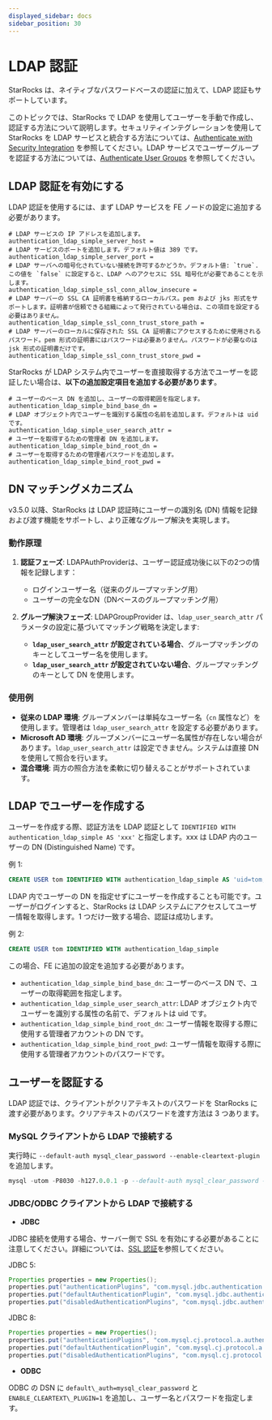 ```yaml
---
displayed_sidebar: docs
sidebar_position: 30
---
```


# LDAP 認証

StarRocks は、ネイティブなパスワードベースの認証に加えて、LDAP 認証もサポートしています。

このトピックでは、StarRocks で LDAP を使用してユーザーを手動で作成し、認証する方法について説明します。セキュリティインテグレーションを使用して StarRocks を LDAP サービスと統合する方法については、[Authenticate with Security Integration](./security_integration.md) を参照してください。LDAP サービスでユーザーグループを認証する方法については、[Authenticate User Groups](../group_provider.md) を参照してください。

## LDAP 認証を有効にする

LDAP 認証を使用するには、まず LDAP サービスを FE ノードの設定に追加する必要があります。

```Properties
# LDAP サービスの IP アドレスを追加します。
authentication_ldap_simple_server_host =
# LDAP サービスのポートを追加します。デフォルト値は 389 です。
authentication_ldap_simple_server_port =
# LDAP サーバへの暗号化されていない接続を許可するかどうか。デフォルト値: `true`. この値を `false` に設定すると、LDAP へのアクセスに SSL 暗号化が必要であることを示します。
authentication_ldap_simple_ssl_conn_allow_insecure = 
# LDAP サーバーの SSL CA 証明書を格納するローカルパス。pem および jks 形式をサポートします。証明書が信頼できる組織によって発行されている場合は、この項目を設定する必要はありません。
authentication_ldap_simple_ssl_conn_trust_store_path = 
# LDAP サーバーのローカルに保存された SSL CA 証明書にアクセスするために使用されるパスワード。pem 形式の証明書にはパスワードは必要ありません。パスワードが必要なのは jsk 形式の証明書だけです。
authentication_ldap_simple_ssl_conn_trust_store_pwd = 
```

StarRocks が LDAP システム内でユーザーを直接取得する方法でユーザーを認証したい場合は、**以下の追加設定項目を追加する必要があります**。

```Properties
# ユーザーのベース DN を追加し、ユーザーの取得範囲を指定します。
authentication_ldap_simple_bind_base_dn =
# LDAP オブジェクト内でユーザーを識別する属性の名前を追加します。デフォルトは uid です。
authentication_ldap_simple_user_search_attr =
# ユーザーを取得するための管理者 DN を追加します。
authentication_ldap_simple_bind_root_dn =
# ユーザーを取得するための管理者パスワードを追加します。
authentication_ldap_simple_bind_root_pwd =
```

## DN マッチングメカニズム

v3.5.0 以降、StarRocks は LDAP 認証時にユーザーの識別名 (DN) 情報を記録および渡す機能をサポートし、より正確なグループ解決を実現します。

### 動作原理

1. **認証フェーズ**: LDAPAuthProviderは、ユーザー認証成功後に以下の2つの情報を記録します：
   - ログインユーザー名（従来のグループマッチング用）
   - ユーザーの完全なDN（DNベースのグループマッチング用）

2. **グループ解決フェーズ**: LDAPGroupProvider は、`ldap_user_search_attr` パラメータの設定に基づいてマッチング戦略を決定します:
   - **`ldap_user_search_attr` が設定されている場合**、グループマッチングのキーとしてユーザー名を使用します。
   - **`ldap_user_search_attr` が設定されていない場合**、グループマッチングのキーとして DN を使用します。

### 使用例

- **従来の LDAP 環境**: グループメンバーは単純なユーザー名（`cn` 属性など）を使用します。管理者は `ldap_user_search_attr` を設定する必要があります。
- **Microsoft AD 環境**: グループメンバーにユーザー名属性が存在しない場合があります。`ldap_user_search_attr` は設定できません。システムは直接 DN を使用して照合を行います。
- **混合環境**: 両方の照合方法を柔軟に切り替えることがサポートされています。

## LDAP でユーザーを作成する

ユーザーを作成する際、認証方法を LDAP 認証として `IDENTIFIED WITH authentication_ldap_simple AS 'xxx'` と指定します。xxx は LDAP 内のユーザーの DN (Distinguished Name) です。

例 1:

```sql
CREATE USER tom IDENTIFIED WITH authentication_ldap_simple AS 'uid=tom,ou=company,dc=example,dc=com'
```

LDAP 内でユーザーの DN を指定せずにユーザーを作成することも可能です。ユーザーがログインすると、StarRocks は LDAP システムにアクセスしてユーザー情報を取得します。1 つだけ一致する場合、認証は成功します。

例 2:

```sql
CREATE USER tom IDENTIFIED WITH authentication_ldap_simple
```

この場合、FE に追加の設定を追加する必要があります。

- `authentication_ldap_simple_bind_base_dn`: ユーザーのベース DN で、ユーザーの取得範囲を指定します。
- `authentication_ldap_simple_user_search_attr`: LDAP オブジェクト内でユーザーを識別する属性の名前で、デフォルトは uid です。
- `authentication_ldap_simple_bind_root_dn`: ユーザー情報を取得する際に使用する管理者アカウントの DN です。
- `authentication_ldap_simple_bind_root_pwd`: ユーザー情報を取得する際に使用する管理者アカウントのパスワードです。

## ユーザーを認証する

LDAP 認証では、クライアントがクリアテキストのパスワードを StarRocks に渡す必要があります。クリアテキストのパスワードを渡す方法は 3 つあります。

### MySQL クライアントから LDAP で接続する

実行時に `--default-auth mysql_clear_password --enable-cleartext-plugin` を追加します。

```sql
mysql -utom -P8030 -h127.0.0.1 -p --default-auth mysql_clear_password --enable-cleartext-plugin
```

### JDBC/ODBC クライアントから LDAP で接続する

- **JDBC**

JDBC 接続を使用する場合、サーバー側で SSL を有効にする必要があることに注意してください。詳細については、[SSL 認証](../ssl_authentication.md)を参照してください。

JDBC 5:

```java
Properties properties = new Properties();
properties.put("authenticationPlugins", "com.mysql.jdbc.authentication.MysqlClearPasswordPlugin");
properties.put("defaultAuthenticationPlugin", "com.mysql.jdbc.authentication.MysqlClearPasswordPlugin");
properties.put("disabledAuthenticationPlugins", "com.mysql.jdbc.authentication.MysqlNativePasswordPlugin");
```

JDBC 8:

```java
Properties properties = new Properties();
properties.put("authenticationPlugins", "com.mysql.cj.protocol.a.authentication.MysqlClearPasswordPlugin");
properties.put("defaultAuthenticationPlugin", "com.mysql.cj.protocol.a.authentication.MysqlClearPasswordPlugin");
properties.put("disabledAuthenticationPlugins", "com.mysql.cj.protocol.a.authentication.MysqlNativePasswordPlugin");
```

- **ODBC**

ODBC の DSN に `default\_auth=mysql_clear_password` と `ENABLE_CLEARTEXT\_PLUGIN=1` を追加し、ユーザー名とパスワードを指定します。
